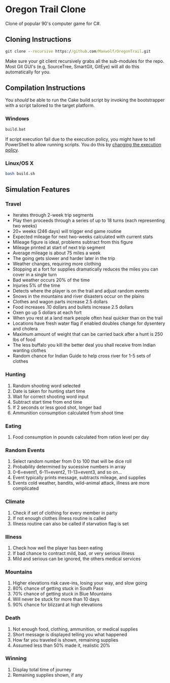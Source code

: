 # Oregon Trail Clone #

Clone of popular 90's computer game for C#.

## Cloning Instructions ##

```cmd
git clone --recursive https://github.com/Maxwolf/OregonTrail.git
```

Make sure your git client recursively grabs all the sub-modules for the repo. Most Git GUI's (e.g, SourceTree, SmartGit, GitEye) will all do this automatically for you. 

## Compilation Instructions ##

You *should* be able to run the Cake build script by invoking the bootstrapper with a script tailored to the target platform.

### Windows ###

```cmd
build.bat
```

If script execution fail due to the execution policy, you might have to tell PowerShell to allow running scripts. You do this by [changing the execution policy](https://technet.microsoft.com/en-us/library/ee176961.aspx).

### Linux/OS X ###

```bash
bash build.sh
```

## Simulation Features ##

### Travel ###
 * Iterates through 2-week trip segments
 * Play then proceeds through a series of up to 18 turns 
   (each representing two weeks)
 * 20+ weeks (246 days) will trigger end game routine
 * Expected mileage for next two-weeks calculated with current stats
 * Mileage figure is ideal, problems subtract from this figure
 * Mileage printed at start of next trip segment
 * Average mileage is about 75 miles a week
 * The going gets slower and harder later in the trip
 * Weather changes, requiring more clothing
 * Stopping at a fort for supplies dramatically reduces 
   the miles you can cover in a single turn
 * Bad weather occurs 20% of the time
 * Injuries 5% of the time
 * Detects where the player is on the trail and adjust random events
 * Snows in the mountains and river disasters occur on the plains
 * Clothes and wagon parts increase 2.5 dollars
 * Food increases .10 dollars and bullets increase 2.5 dollars
 * Oxen go up 5 dollars at each fort
 * When you rest at a land mark people often heal quicker than on the trail
 * Locations have fresh water flag if enabled doubles change for dysentery
   and cholera
 * Maximum amount of weight that can be carried back after a hunt
   is 250 lbs of food
 * The less buffalo you kill the better deal you shall receive
   from Indian wanting clothes
 * Random chance for Indian Guide to help cross river for 1-5 sets of clothes
 
### Hunting ###
1. Random shooting word selected
2. Date is taken for hunting start time
3. Wait for correct shooting word input
4. Subtract start time from end time
5. If 2 seconds or less good shot, longer bad
6. Ammunition consumption calculated from shoot time

### Eating ###
 1. Food consumption in pounds calculated from ration level per day

### Random Events ###
 1. Select random number from 0 to 100 that will be dice roll
 2. Probability determined by sucessive numbers in array
 3. 0-6=event1, 6-11=event2, 11-13=event3, and so on...
 4. Event typically prints message, subtracts mileage, and supplies
 5. Events cold weather, bandits, wild-animal attack, illness
 are more complicated

### Climate ###
 1. Check if set of clothing for every member in party
 2. If not enough clothes illness routine is called
 3. Illness routine can also be called if starvation flag is set

### Illness ###
 1. Check how well the player has been eating
 2. If bad chance to contract mild, bad, or very serious illness
 3. Mild and serious can be ignored, the others medical services

### Mountains ###
 1. Higher elevations risk cave-ins, losing your way, and slow going
 2. 80% chance of getting stuck in South Pass
 3. 70% chance of getting stuck in Blue Mountains
 4. Will never be stuck for more than 10 days
 5. 90% chance for blizzard at high elevations

### Death ###
 1. Not enough food, clothing, ammunition, or medical supplies
 2. Short message is displayed telling you what happened
 3. How far you traveled is shown, remaining supplies
 4. Assumed less than 50% made it, realistic 20%

### Winning ###
 1. Display total time of journey
 2. Remaining supplies shown, if any